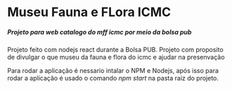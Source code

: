 # Museu Fauna e FLora ICMC
<h5> Projeto para web catalogo do mff icmc por meio da bolsa pub </h5>



Projeto feito com nodejs react durante a Bolsa PUB. Projeto com proposito de divulgar o que museu da fauna e flora do icmc e ajudar na presenvação 


Para rodar a aplicação é nessario intalar o NPM e Nodejs, após isso para rodar a aplicação é usado o comando *npm start* na pasta raiz do projeto.